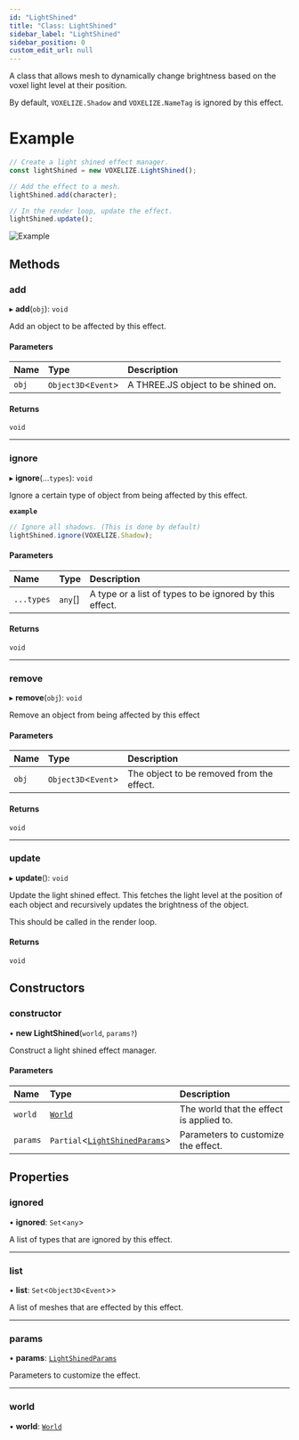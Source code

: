 ```yaml
---
id: "LightShined"
title: "Class: LightShined"
sidebar_label: "LightShined"
sidebar_position: 0
custom_edit_url: null
---
```


A class that allows mesh to dynamically change brightness based on the voxel light level at their position.

By default, `VOXELIZE.Shadow` and `VOXELIZE.NameTag` is ignored by this effect.

# Example
```ts
// Create a light shined effect manager.
const lightShined = new VOXELIZE.LightShined();

// Add the effect to a mesh.
lightShined.add(character);

// In the render loop, update the effect.
lightShined.update();
```

![Example](/img/light-shined.png)

## Methods

### add

▸ **add**(`obj`): `void`

Add an object to be affected by this effect.

#### Parameters

| Name | Type | Description |
| :------ | :------ | :------ |
| `obj` | `Object3D`<`Event`\> | A THREE.JS object to be shined on. |

#### Returns

`void`

___

### ignore

▸ **ignore**(...`types`): `void`

Ignore a certain type of object from being affected by this effect.

**`example`**
```ts
// Ignore all shadows. (This is done by default)
lightShined.ignore(VOXELIZE.Shadow);
```

#### Parameters

| Name | Type | Description |
| :------ | :------ | :------ |
| `...types` | `any`[] | A type or a list of types to be ignored by this effect. |

#### Returns

`void`

___

### remove

▸ **remove**(`obj`): `void`

Remove an object from being affected by this effect

#### Parameters

| Name | Type | Description |
| :------ | :------ | :------ |
| `obj` | `Object3D`<`Event`\> | The object to be removed from the effect. |

#### Returns

`void`

___

### update

▸ **update**(): `void`

Update the light shined effect. This fetches the light level at the position of
each object and recursively updates the brightness of the object.

This should be called in the render loop.

#### Returns

`void`

## Constructors

### constructor

• **new LightShined**(`world`, `params?`)

Construct a light shined effect manager.

#### Parameters

| Name | Type | Description |
| :------ | :------ | :------ |
| `world` | [`World`](World.md) | The world that the effect is applied to. |
| `params` | `Partial`<[`LightShinedParams`](../modules.md#lightshinedparams)\> | Parameters to customize the effect. |

## Properties

### ignored

• **ignored**: `Set`<`any`\>

A list of types that are ignored by this effect.

___

### list

• **list**: `Set`<`Object3D`<`Event`\>\>

A list of meshes that are effected by this effect.

___

### params

• **params**: [`LightShinedParams`](../modules.md#lightshinedparams)

Parameters to customize the effect.

___

### world

• **world**: [`World`](World.md)
